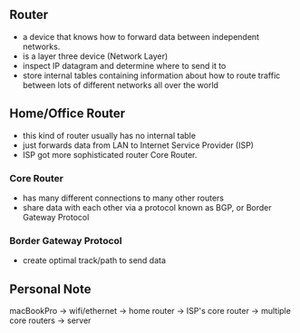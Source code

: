 ## Router
* a device that knows how to forward data between independent networks.
* is a layer three device (Network Layer)
* inspect IP datagram and determine where to send it to
* store internal tables containing information about how to route traffic between lots of different networks all over the world


## Home/Office Router
* this kind of router usually has no internal table
* just forwards data from LAN to Internet Service Provider (ISP)
* ISP got more sophisticated router Core Router.


### Core Router
  * has many different connections to many other routers
  *  share data with each other via a protocol known as BGP, or Border Gateway Protocol

### Border Gateway Protocol
* create optimal track/path to send data



## Personal Note
macBookPro -> wifi/ethernet -> home router -> ISP's core router ->  multiple core routers -> server
